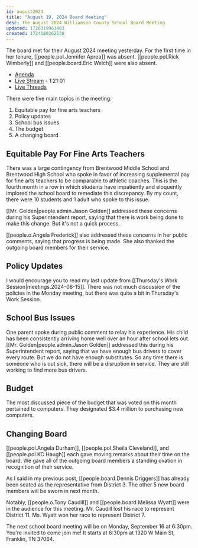```yaml
---
id: august2024
title: "August 19, 2024 Board Meeting"
desc: The August 2024 Williamson County School Board Meeting
updated: 1726319963403
created: 1724180262538
---
```


The board met for their August 2024 meeting yesterday. For the first time in her tenure, [[people.pol.Jennifer Aprea]] was absent. [[people.pol.Rick Wimberly]] and [[people.board.Eric Welch]] were also absent.

- [Agenda](https://meeting.boeconnect.net/Public/Agenda/566?meeting=650356)
- [Live Stream](https://www.youtube.com/live/_75NKjH_rvI) - 1:21:01
- [Live Threads](https://www.threads.net/@murribu/post/C-3rENFJM-1)

There were five main topics in the meeting:

1. Equitable pay for fine arts teachers
1. Policy updates
1. School bus issues
1. The budget
1. A changing board

## Equitable Pay For Fine Arts Teachers

There was a large contingency from Brentwood Middle School and Brentwood High School who spoke in favor of increasing supplemental pay for fine arts teachers to be comparable to athletic coaches. This is the fourth month in a row in which students have impatiently and eloquently implored the school board to remediate this discrepancy. By my count, there were 10 students and 1 adult who spoke to this issue.

[[Mr. Golden|people.admin.Jason Golden]] addressed these concerns during his Superintendent report, saying that there is work being done to make this change. But it's not a quick process.

[[people.o.Angela Frederick]] also addressed these concerns in her public comments, saying that progress is being made. She also thanked the outgoing board members for their service.

## Policy Updates

I would encourage you to read my last update from [[Thursday's Work Session|meetings.2024-08-15]]. There was not much discussion of the policies in the Monday meeting, but there was quite a bit in Thursday's Work Session.

## School Bus Issues

One parent spoke during public comment to relay his experience. His child has been consistently arriving home well over an hour after school lets out. [[Mr. Golden|people.admin.Jason Golden]] addressed this during his Superintendent report, saying that we have enough bus drivers to cover every route. But we do not have enough substitutes. So any time there is someone who is out sick, there will be a disruption in service. They are still working to find more bus drivers.

## Budget

The most discussed piece of the budget that was voted on this month pertained to computers. They designated $3.4 million to purchasing new computers.

## Changing Board

[[people.pol.Angela Durham]], [[people.pol.Sheila Cleveland]], and [[people.pol.KC Haugh]] each gave moving remarks about their time on the board. We gave all of the outgoing board members a standing ovation in recognition of their service.

As I said in my previous post, [[people.board.Dennis Driggers]] has already been seated as the representative from District 3. The other 5 new board members will be sworn in next month.

Notably, [[people.o.Tony Caudill]] and [[people.board.Melissa Wyatt]] were in the audience for this meeting. Mr. Caudill lost his race to represent District 11. Ms. Wyatt won her race to represent District 7.

The next school board meeting will be on Monday, September 16 at 6:30pm. You're invited to come join me! It starts at 6:30pm at 1320 W Main St, Franklin, TN 37064.
